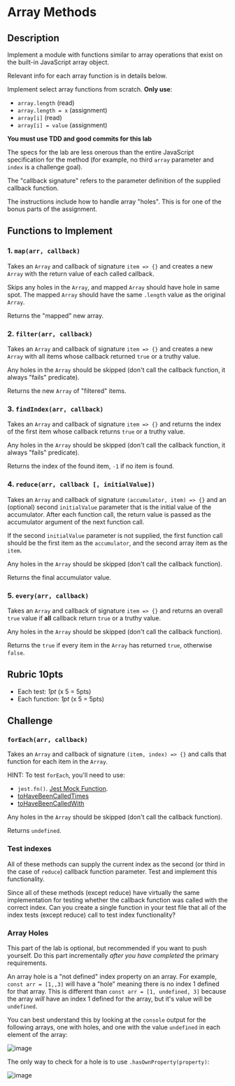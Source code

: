 # Array Methods

## Description

Implement a module with functions similar to array
operations that exist on the built-in JavaScript
array object.

Relevant info for each array function is in details
below.

Implement select array functions from scratch. **Only
use**:
* `array.length` (read)
* `array.length = x` (assignment)
* `array[i]` (read)
* `array[i] = value` (assignment)

**You must use TDD and good commits for this lab**

The specs for the lab are less onerous than the
entire JavaScript specification for the
method (for example, no third `array` parameter and
`index` is a challenge goal).

The "callback signature" refers to the parameter
definition of the supplied callback function.

The instructions include how to handle array "holes".
This is for one of the bonus parts of the assignment.

## Functions to Implement

### 1. `map(arr, callback)`

Takes an `Array` and callback of signature `item => {}`
and creates a new `Array` with the return value of each
called callback.

Skips any holes in the `Array`, and mapped `Array` should
have hole in same spot. The mapped `Array` should have
the same `.length` value as the original `Array`.

Returns the "mapped" new array.

### 2. `filter(arr, callback)`

Takes an `Array` and callback of signature `item => {}`
and creates a new `Array` with all items whose callback
returned `true` or a truthy value.

Any holes in the `Array` should be skipped (don't call the callback function, it always "fails" predicate).

Returns the new `Array` of "filtered" items.

### 3. `findIndex(arr, callback)`

Takes an `Array` and callback of signature `item => {}`
and returns the index of the first item whose callback returns `true` or a truthy value.

Any holes in the `Array` should be skipped (don't call the callback function, it always "fails" predicate).

Returns the index of the found item, `-1` if no item is found.

### 4. `reduce(arr, callback [, initialValue])`

Takes an `Array` and callback of signature
`(accumulator, item) => {}` and an (optional) second
`initialValue` parameter that is the initial value of the
accumulator. After each function call, the return value is
passed as the accumulator argument of the next function call.

If the second `initialValue` parameter is not supplied, the
first function call should be the first item as the
`accumulator`, and the second array item as the `item`.

Any holes in the `Array` should be skipped (don't call the callback function).

Returns the final accumulator value.

### 5. `every(arr, callback)`

Takes an `Array` and callback of signature `item => {}`
and returns an overall `true` value if **all** callback
return `true` or a truthy value.

Any holes in the `Array` should be skipped (don't call the
callback function).

Returns the `true` if every item in the `Array` has returned `true`, otherwise `false`.

## Rubric **10pts**
* Each test: *1pt* (x 5 = 5pts)
* Each function: *1pt* (x 5 = 5pts)

## Challenge

### `forEach(arr, callback)`

Takes an `Array` and callback of signature
`(item, index) => {}` and calls that function for each item
in the `Array`.

HINT: To test `forEach`, you'll need to use:
* `jest.fn()`. [Jest Mock Function](https://jestjs.io/docs/en/mock-functions#using-a-mock-function).
* [toHaveBeenCalledTimes](https://jestjs.io/docs/en/expect.html#tohavebeencalledtimesnumber)
* [toHaveBeenCalledWith](https://jestjs.io/docs/en/expect.html#tohavebeenlastcalledwitharg1-arg2-)

Any holes in the `Array` should be skipped (don't call the callback function).

Returns `undefined`.

### Test indexes

All of these methods can supply the current index as the second (or third in the case of `reduce`) callback function parameter. Test and implement this functionality.

Since all of these methods (except reduce) have virtually the same implementation for testing whether the callback function was called with the correct index. Can you create a single function in your test file that
all of the index tests (except reduce) call to test index functionality?

### Array Holes

This part of the lab is optional, but recommended if you want to push yourself. Do this part incrementally
_after you have completed_ the primary requirements.

An array hole is a "not defined" index property on an array. For example, `const arr = [1,,3]`
will have a "hole" meaning there is no index 1 defined for that array.
This is different than `const arr = [1, undefined, 3]` because the array _will_ have an index 1 defined for
the array, but it's value will be `undefined`.

You can best understand this by looking at the `console` output for the following arrays,
one with holes, and one with the value `undefined` in each element of the array:

![image](https://cloud.githubusercontent.com/assets/478864/26217500/7e1a2c96-3bbc-11e7-9afb-0a5f51cb68c7.png)

The only way to check for a hole is to use `.hasOwnProperty(property)`:

![image](https://cloud.githubusercontent.com/assets/478864/26217549/a467d920-3bbc-11e7-9fb6-af2bcd470a52.png)
